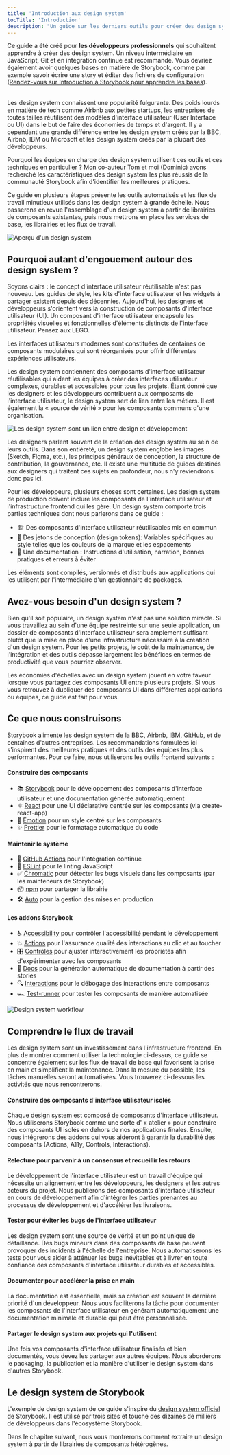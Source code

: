 ```yaml
---
title: 'Introduction aux design system'
tocTitle: 'Introduction'
description: "Un guide sur les derniers outils pour créer des design system prêts à l'emploi"
---
```


<div class="aside">Ce guide a été créé pour <b>les développeurs professionnels</b> qui souhaitent apprendre à créer des design system. Un niveau intermédiaire en JavaScript, Git et en intégration continue est recommandé. Vous devriez également avoir quelques bases en matière de Storybook, comme par exemple savoir écrire une story et éditer des fichiers de configuration (<a href="/intro-to-storybook">Rendez-vous sur Introduction à Storybook pour apprendre les bases</a>).
</div>
<br />

Les design system connaissent une popularité fulgurante. Des poids lourds en matière de tech comme Airbnb aux petites startups, les entreprises de toutes tailles réutilisent des modèles d'interface utilisateur (User Interface ou UI) dans le but de faire des économies de temps et d'argent. Il y a cependant une grande différence entre les design system créés par la BBC, Airbnb, IBM ou Microsoft et les design system créés par la plupart des développeurs.

Pourquoi les équipes en charge des design system utilisent ces outils et ces techniques en particulier ? Mon co-auteur Tom et moi (Dominic) avons recherché les caractéristiques des design system les plus réussis de la communauté Storybook afin d'identifier les meilleures pratiques.

Ce guide en plusieurs étapes présente les outils automatisés et les flux de travail minutieux utilisés dans les design system à grande échelle. Nous passerons en revue l'assemblage d'un design system à partir de librairies de composants existantes, puis nous mettrons en place les services de base, les librairies et les flux de travail.

![Aperçu d'un design system](/design-systems-for-developers/design-system-overview.jpg)

## Pourquoi autant d'engouement autour des design system ?

Soyons clairs : le concept d'interface utilisateur réutilisable n'est pas nouveau. Les guides de style, les kits d'interface utilisateur et les widgets à partager existent depuis des décennies. Aujourd'hui, les designers et développeurs s'orientent vers la construction de composants d'interface utilisateur (UI). Un composant d'interface utilisateur encapsule les propriétés visuelles et fonctionnelles d'éléments distincts de l'interface utilisateur. Pensez aux LEGO.

Les interfaces utilisateurs modernes sont constituées de centaines de composants modulaires qui sont réorganisés pour offrir différentes expériences utilisateurs.

Les design system contiennent des composants d'interface utilisateur réutilisables qui aident les équipes à créer des interfaces utilisateur complexes, durables et accessibles pour tous les projets. Étant donné que les designers et les développeurs contribuent aux composants de l'interface utilisateur, le design system sert de lien entre les métiers. Il est également la « source de vérité » pour les composants communs d'une organisation.

![Les design system sont un lien entre design et dévelopement](/design-systems-for-developers/design-system-context.jpg)

Les designers parlent souvent de la création des design system au sein de leurs outils. Dans son entièreté, un design system englobe les images (Sketch, Figma, etc.), les principes généraux de conception, la structure de contribution, la gouvernance, etc. Il existe une multitude de guides destinés aux designers qui traitent ces sujets en profondeur, nous n'y reviendrons donc pas ici.

Pour les développeurs, plusieurs choses sont certaines. Les design system de production doivent inclure les composants de l'interface utilisateur et l'infrastructure frontend qui les gère. Un design system comporte trois parties techniques dont nous parlerons dans ce guide :

- 🏗 Des composants d'interface utilisateur réutilisables mis en commun
- 🎨 Des jetons de conception (design tokens): Variables spécifiques au style telles que les couleurs de la marque et les espacements
- 📕 Une documentation : Instructions d'utilisation, narration, bonnes pratiques et erreurs à éviter

Les éléments sont compilés, versionnés et distribués aux applications qui les utilisent par l'intermédiaire d'un gestionnaire de packages.

## Avez-vous besoin d'un design system ?

Bien qu'il soit populaire, un design system n'est pas une solution miracle. Si vous travaillez au sein d'une équipe restreinte sur une seule application, un dossier de composants d'interface utilisateur sera amplement suffisant plutôt que la mise en place d'une infrastructure nécessaire à la création d'un design system. Pour les petits projets, le coût de la maintenance, de l'intégration et des outils dépasse largement les bénéfices en termes de productivité que vous pourriez observer.

Les économies d'échelles avec un design system jouent en votre faveur lorsque vous partagez des composants UI entre plusieurs projets. Si vous vous retrouvez à dupliquer des composants UI dans différentes applications ou équipes, ce guide est fait pour vous.

## Ce que nous construisons

Storybook alimente les design system de la [BBC](https://www.bbc.co.uk/iplayer/storybook/index.html?path=/story/style-guide--colours), [Airbnb](https://github.com/airbnb/lunar), [IBM](https://www.carbondesignsystem.com/), [GitHub](https://primer.style/css/), et de centaines d'autres entreprises. Les recommandations formulées ici s'inspirent des meilleures pratiques et des outils des équipes les plus performantes. Pour ce faire, nous utiliserons les outils frontend suivants :

#### Construire des composants

- 📚 [Storybook](http://storybook.js.org) pour le développement des composants d'interface utilisateur et une documentation générée automatiquement
- ⚛️ [React](https://reactjs.org/) pour une UI déclarative centrée sur les composants (via create-react-app)
- 💅 [Emotion](https://emotion.sh/docs/introduction) pour un style centré sur les composants
- ✨ [Prettier](https://prettier.io/) pour le formatage automatique du code

#### Maintenir le système

- 🚥 [GitHub Actions](https://github.com/features/actions) pour l'intégration continue
- 📐 [ESLint](https://eslint.org/) pour le linting JavaScript
- ✅ [Chromatic](https://www.chromatic.com/?utm_source=storybook_websiteutm_medium=link&utm_campaign=storybook) pour détecter les bugs visuels dans les composants (par les mainteneurs de Storybook)
- 📦 [npm](https://npmjs.com) pour partager la librairie
- 🛠 [Auto](https://github.com/intuit/auto) pour la gestion des mises en production

#### Les addons Storybook

- ♿ [Accessibility](https://github.com/storybookjs/storybook/tree/master/addons/a11y) pour contrôler l'accessibilité pendant le développement
- 💥 [Actions](https://storybook.js.org/docs/react/essentials/actions) pour l'assurance qualité des interactions au clic et au toucher
- 🎛 [Contrôles](https://storybook.js.org/docs/react/essentials/controls) pour ajuster interactivement les propriétés afin d'expérimenter avec les composants
- 📕 [Docs](https://storybook.js.org/docs/react/writing-docs/introduction) pour la génération automatique de documentation à partir des stories
- 🔍 [Interactions](https://storybook.js.org/addons/@storybook/addon-interactions/) pour le débogage des interactions entre composants
- 🏎 [Test-runner](https://storybook.js.org/docs/react/writing-tests/test-runner) pour tester les composants de manière automatisée

![Design system workflow](/design-systems-for-developers/design-system-workflow.jpg)

## Comprendre le flux de travail

Les design system sont un investissement dans l'infrastructure frontend. En plus de montrer comment utiliser la technologie ci-dessus, ce guide se concentre également sur les flux de travail de base qui favorisent la prise en main et simplifient la maintenance. Dans la mesure du possible, les tâches manuelles seront automatisées. Vous trouverez ci-dessous les activités que nous rencontrerons.

#### Construire des composants d'interface utilisateur isolés

Chaque design system est composé de composants d'interface utilisateur.
Nous utiliserons Storybook comme une sorte d' « atelier » pour construire des composants UI isolés en dehors de nos applications finales. Ensuite, nous intégrerons des addons qui vous aideront à garantir la durabilité des composants (Actions, A11y, Controls, Interactions).

#### Relecture pour parvenir à un consensus et recueillir les retours

Le développement de l'interface utilisateur est un travail d'équipe qui nécessite un alignement entre les développeurs, les designers et les autres acteurs du projet. Nous publierons des composants d'interface utilisateur en cours de développement afin d'intégrer les parties prenantes au processus de développement et d'accélérer les livraisons.

#### Tester pour éviter les bugs de l'interface utilisateur

Les design system sont une source de vérité et un point unique de défaillance. Des bugs mineurs dans des composants de base peuvent provoquer des incidents à l'échelle de l'entreprise. Nous automatiserons les tests pour vous aider à atténuer les bugs inévitables et à livrer en toute confiance des composants d'interface utilisateur durables et accessibles.

#### Documenter pour accélérer la prise en main

La documentation est essentielle, mais sa création est souvent la dernière priorité d'un développeur. Nous vous faciliterons la tâche pour documenter les composants de l'interface utilisateur en générant automatiquement une documentation minimale et durable qui peut être personnalisée.

#### Partager le design system aux projets qui l'utilisent

Une fois vos composants d'interface utilisateur finalisés et bien documentés, vous devez les partager aux autres équipes. Nous aborderons le packaging, la publication et la manière d'utiliser le design system dans d'autres Storybook.

## Le design system de Storybook

L'exemple de design system de ce guide s'inspire du [design system officiel](https://github.com/storybookjs/design-system) de Storybook. Il est utilisé par trois sites et touche des dizaines de milliers de développeurs dans l'écosystème Storybook.

Dans le chapitre suivant, nous vous montrerons comment extraire un design system à partir de librairies de composants hétérogènes.
